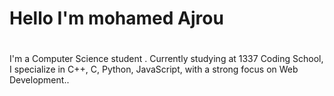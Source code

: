 <h1>Hello I'm mohamed Ajrou<h1></h1>
I'm a Computer Science student . Currently studying at 1337 Coding School, I specialize in C++, C, Python, JavaScript, with a strong focus on Web Development..
